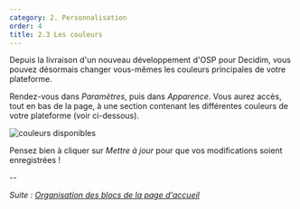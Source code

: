 ```yaml
---
category: 2. Personnalisation
order: 4
title: 2.3 Les couleurs
---
```

Depuis la livraison d'un nouveau développement d'OSP pour Decidim, vous pouvez désormais changer vous-mêmes les couleurs principales de votre plateforme. 

Rendez-vous dans _Paramètres_, puis dans _Apparence_. Vous aurez accès, tout en bas de la page, à une section contenant les différentes couleurs de votre plateforme (voir ci-dessous).

![couleurs disponibles]({{site.baseurl}}/images/couleurs.png)

Pensez bien à cliquer sur _Mettre à jour_ pour que vos modifications soient enregistrées !

--

*Suite : [Organisation des blocs de la page d'accueil]({{site.baseurl}}/2-personnalisation/4-organisation-blocs-accueil/)*